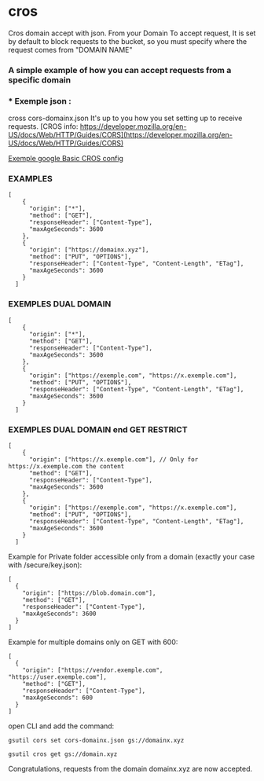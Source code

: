 # cros
Cros domain accept with json. From your Domain To accept request, It is set by default to block requests to the bucket, so you must specify where the request comes from "DOMAIN NAME"

### A simple example of how you can accept requests from a specific domain

 ### * Exemple json :
cross cors-domainx.json
It's up to you how you set setting up to receive requests.  [CROS info: https://developer.mozilla.org/en-US/docs/Web/HTTP/Guides/CORS](https://developer.mozilla.org/en-US/docs/Web/HTTP/Guides/CORS)

[Exemple google Basic CROS config ](https://cloud.google.com/storage/docs/cors-configurations)
### EXAMPLES
````
[
    {
      "origin": ["*"],
      "method": ["GET"],
      "responseHeader": ["Content-Type"],
      "maxAgeSeconds": 3600
    },
    {
      "origin": ["https://domainx.xyz"],
      "method": ["PUT", "OPTIONS"],
      "responseHeader": ["Content-Type", "Content-Length", "ETag"],
      "maxAgeSeconds": 3600
    }
  ]
````

### EXEMPLES DUAL DOMAIN
````
[
    {
      "origin": ["*"],
      "method": ["GET"],
      "responseHeader": ["Content-Type"],
      "maxAgeSeconds": 3600
    },
    {
      "origin": ["https://exemple.com", "https://x.exemple.com"],
      "method": ["PUT", "OPTIONS"],
      "responseHeader": ["Content-Type", "Content-Length", "ETag"],
      "maxAgeSeconds": 3600
    }
  ]

````

### EXEMPLES DUAL DOMAIN end GET RESTRICT
````
[
    {
      "origin": ["https://x.exemple.com"], // Only for https://x.exemple.com the content
      "method": ["GET"],
      "responseHeader": ["Content-Type"],
      "maxAgeSeconds": 3600
    },
    {
      "origin": ["https://exemple.com", "https://x.exemple.com"],
      "method": ["PUT", "OPTIONS"],
      "responseHeader": ["Content-Type", "Content-Length", "ETag"],
      "maxAgeSeconds": 3600
    }
  ]

````

Example for Private folder accessible only from a domain (exactly your case with /secure/key.json):
````
[
  {
    "origin": ["https://blob.domain.com"],
    "method": ["GET"],
    "responseHeader": ["Content-Type"],
    "maxAgeSeconds": 3600
  }
]
````

Example for multiple domains only on GET with 600:
````
[
  {
    "origin": ["https://vendor.exemple.com", "https://user.exemple.com"],
    "method": ["GET"],
    "responseHeader": ["Content-Type"],
    "maxAgeSeconds": 600
  }
]
````




open CLI and add the command:

````
gsutil cors set cors-domainx.json gs://domainx.xyz
````
````
gsutil cros get gs://domain.xyz
````


Congratulations, requests from the domain domainx.xyz are now accepted.
